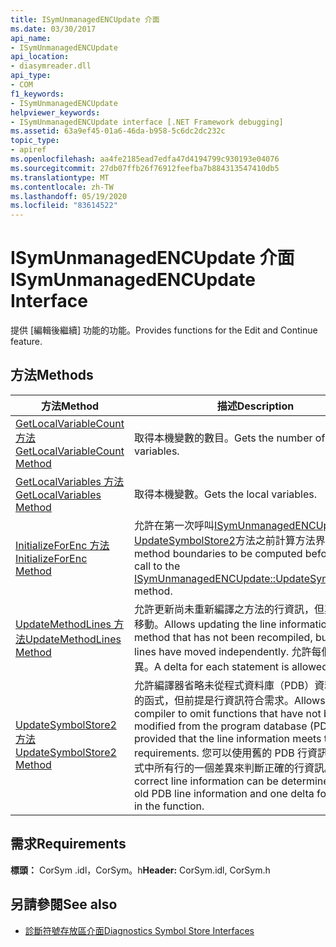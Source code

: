 ```yaml
---
title: ISymUnmanagedENCUpdate 介面
ms.date: 03/30/2017
api_name:
- ISymUnmanagedENCUpdate
api_location:
- diasymreader.dll
api_type:
- COM
f1_keywords:
- ISymUnmanagedENCUpdate
helpviewer_keywords:
- ISymUnmanagedENCUpdate interface [.NET Framework debugging]
ms.assetid: 63a9ef45-01a6-46da-b958-5c6dc2dc232c
topic_type:
- apiref
ms.openlocfilehash: aa4fe2185ead7edfa47d4194799c930193e04076
ms.sourcegitcommit: 27db07ffb26f76912feefba7b884313547410db5
ms.translationtype: MT
ms.contentlocale: zh-TW
ms.lasthandoff: 05/19/2020
ms.locfileid: "83614522"
---
```

# <a name="isymunmanagedencupdate-interface"></a><span data-ttu-id="90e10-102">ISymUnmanagedENCUpdate 介面</span><span class="sxs-lookup"><span data-stu-id="90e10-102">ISymUnmanagedENCUpdate Interface</span></span>
<span data-ttu-id="90e10-103">提供 [編輯後繼續] 功能的功能。</span><span class="sxs-lookup"><span data-stu-id="90e10-103">Provides functions for the Edit and Continue feature.</span></span>  
  
## <a name="methods"></a><span data-ttu-id="90e10-104">方法</span><span class="sxs-lookup"><span data-stu-id="90e10-104">Methods</span></span>  
  
|<span data-ttu-id="90e10-105">方法</span><span class="sxs-lookup"><span data-stu-id="90e10-105">Method</span></span>|<span data-ttu-id="90e10-106">描述</span><span class="sxs-lookup"><span data-stu-id="90e10-106">Description</span></span>|  
|------------|-----------------|  
|[<span data-ttu-id="90e10-107">GetLocalVariableCount 方法</span><span class="sxs-lookup"><span data-stu-id="90e10-107">GetLocalVariableCount Method</span></span>](isymunmanagedencupdate-getlocalvariablecount-method.md)|<span data-ttu-id="90e10-108">取得本機變數的數目。</span><span class="sxs-lookup"><span data-stu-id="90e10-108">Gets the number of local variables.</span></span>|  
|[<span data-ttu-id="90e10-109">GetLocalVariables 方法</span><span class="sxs-lookup"><span data-stu-id="90e10-109">GetLocalVariables Method</span></span>](isymunmanagedencupdate-getlocalvariables-method.md)|<span data-ttu-id="90e10-110">取得本機變數。</span><span class="sxs-lookup"><span data-stu-id="90e10-110">Gets the local variables.</span></span>|  
|[<span data-ttu-id="90e10-111">InitializeForEnc 方法</span><span class="sxs-lookup"><span data-stu-id="90e10-111">InitializeForEnc Method</span></span>](../../../../docs/framework/unmanaged-api/diagnostics/isymunmanagedencupdate-initializeforenc-method.md)|<span data-ttu-id="90e10-112">允許在第一次呼叫[ISymUnmanagedENCUpdate：： UpdateSymbolStore2](isymunmanagedencupdate-updatesymbolstore2-method.md)方法之前計算方法界限。</span><span class="sxs-lookup"><span data-stu-id="90e10-112">Allows method boundaries to be computed before the first call to the [ISymUnmanagedENCUpdate::UpdateSymbolStore2](isymunmanagedencupdate-updatesymbolstore2-method.md) method.</span></span>|  
|[<span data-ttu-id="90e10-113">UpdateMethodLines 方法</span><span class="sxs-lookup"><span data-stu-id="90e10-113">UpdateMethodLines Method</span></span>](isymunmanagedencupdate-updatemethodlines-method.md)|<span data-ttu-id="90e10-114">允許更新尚未重新編譯之方法的行資訊，但其行已獨立移動。</span><span class="sxs-lookup"><span data-stu-id="90e10-114">Allows updating the line information for a method that has not been recompiled, but whose lines have moved independently.</span></span> <span data-ttu-id="90e10-115">允許每個語句的差異。</span><span class="sxs-lookup"><span data-stu-id="90e10-115">A delta for each statement is allowed.</span></span>|  
|[<span data-ttu-id="90e10-116">UpdateSymbolStore2 方法</span><span class="sxs-lookup"><span data-stu-id="90e10-116">UpdateSymbolStore2 Method</span></span>](isymunmanagedencupdate-updatesymbolstore2-method.md)|<span data-ttu-id="90e10-117">允許編譯器省略未從程式資料庫（PDB）資料流程修改的函式，但前提是行資訊符合需求。</span><span class="sxs-lookup"><span data-stu-id="90e10-117">Allows a compiler to omit functions that have not been modified from the program database (PDB) stream, provided that the line information meets the requirements.</span></span> <span data-ttu-id="90e10-118">您可以使用舊的 PDB 行資訊，以及函式中所有行的一個差異來判斷正確的行資訊。</span><span class="sxs-lookup"><span data-stu-id="90e10-118">The correct line information can be determined with the old PDB line information and one delta for all lines in the function.</span></span>|  
  
## <a name="requirements"></a><span data-ttu-id="90e10-119">需求</span><span class="sxs-lookup"><span data-stu-id="90e10-119">Requirements</span></span>  
 <span data-ttu-id="90e10-120">**標頭：** CorSym .idl，CorSym。h</span><span class="sxs-lookup"><span data-stu-id="90e10-120">**Header:** CorSym.idl, CorSym.h</span></span>  
  
## <a name="see-also"></a><span data-ttu-id="90e10-121">另請參閱</span><span class="sxs-lookup"><span data-stu-id="90e10-121">See also</span></span>

- [<span data-ttu-id="90e10-122">診斷符號存放區介面</span><span class="sxs-lookup"><span data-stu-id="90e10-122">Diagnostics Symbol Store Interfaces</span></span>](diagnostics-symbol-store-interfaces.md)
